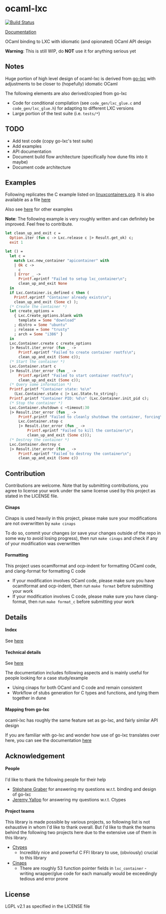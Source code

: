 # ocaml-lxc

[![Build Status](https://travis-ci.org/darrenldl/ocaml-lxc.svg?branch=master)](https://travis-ci.org/darrenldl/ocaml-lxc)

[Documentation](https://darrenldl.github.io/ocaml-lxc/)

OCaml binding to LXC with idiomatic (and opionated) OCaml API design

**Warning**: This is still WIP, do **NOT** use it for anything serious yet

## Notes
Huge portion of high level design of ocaml-lxc is derived from [go-lxc](https://github.com/lxc/go-lxc)
with adjustments to be closer to (hopefully) idomatic OCaml

The following elements are also derived/copied from go-lxc
- Code for conditional compilation (see `code_gen/lxc_glue.c` and `code_gen/lxc_glue.h`) for adapting to different LXC versions
- Large portion of the test suite (i.e. `tests/*`)

## TODO
- Add test code (copy go-lxc's test suite)
- Add examples
- API documentation
- Document build flow architecture (specifically how dune fits into it maybe)
- Document code architecture

## Examples
Following replicates the C example listed on
[linuxcontainers.org](https://linuxcontainers.org/lxc/documentation/). It is also available as a file [here](examples/main_demo.ml)

Also see [here](examples/) for other examples

**Note**: The following example is very roughly written and can definitely be improved. Feel free to contribute.

```ocaml
let clean_up_and_exit c =
  Option.iter (fun c -> Lxc.release c |> Result.get_ok) c;
  exit 1

let () =
  let c =
    match Lxc.new_container "apicontainer" with
    | Ok c ->
      c
    | Error _ ->
      Printf.eprintf "Failed to setup lxc_container\n";
      clean_up_and_exit None
  in
  if Lxc.Container.is_defined c then (
    Printf.eprintf "Container already exists\n";
    clean_up_and_exit (Some c) );
  (* Create the container *)
  let create_options =
    { Lxc.Create_options.blank with
      template = Some "download"
    ; distro = Some "ubuntu"
    ; release = Some "trusty"
    ; arch = Some "i386" }
  in
  Lxc.Container.create c create_options
  |> Result.iter_error (fun _ ->
      Printf.eprintf "Failed to create container rootfs\n";
      clean_up_and_exit (Some c));
  (* Start the container *)
  Lxc.Container.start c
  |> Result.iter_error (fun _ ->
      Printf.eprintf "Failed to start container rootfs\n";
      clean_up_and_exit (Some c));
  (* Query some information *)
  Printf.printf "Container state: %s\n"
    (Lxc.Container.state c |> Lxc.State.to_string);
  Printf.printf "Container PID: %d\n" (Lxc.Container.init_pid c);
  (* Stop the container *)
  Lxc.Container.shutdown c ~timeout:30
  |> Result.iter_error (fun _ ->
      Printf.printf "Failed to cleanly shutdown the container, forcing\n";
      Lxc.Container.stop c
      |> Result.iter_error (fun _ ->
          Printf.eprintf "Failed to kill the container\n";
          clean_up_and_exit (Some c)));
  (* Destroy the container *)
  Lxc.Container.destroy c
  |> Result.iter_error (fun _ ->
      Printf.eprintf "Failed to destroy the container\n";
      clean_up_and_exit (Some c))
```

## Contribution
Contributions are welcome. Note that by submitting contributions, you agree to license your work under the same license used by this project as stated in the LICENSE file.

#### Cinaps
Cinaps is used heavily in this project, please make sure your modifications are not overwritten by `make cinaps`

To do so, commit your changes (or save your changes outside of the repo in some way to avoid losing progress),
then run `make cinaps` and check if any of your modification was overwritten

#### Formatting
This project uses ocamlformat and ocp-indent for formatting OCaml code, and clang-format for formatting C code
- If your modification involves OCaml code, please make sure you have ocamlformat and ocp-indent, then run `make format` before submitting your work
- If your modification involves C code, please make sure you have clang-format, then run `make format_c` before submitting your work

## Details
#### Index
See [here](doc/INDEX.md)

#### Technical details
See [here](doc/TECH.md)

The documentation includes following aspects and is mainly useful for people looking for a case study/example
- Using cinaps for both OCaml and C code and remain consistent
- Workflow of stubs generation for C types and functions, and tying them together in dune

#### Mapping from go-lxc
ocaml-lxc has roughly the same feature set as go-lxc, and fairly similar API design

If you are familiar with go-lxc and wonder how use of go-lxc translates over here,
you can see the documentation [here](doc/GO_LXC_COMPARISON.md)

## Acknowledgement

#### People
I'd like to thank the following people for their help
- [Stéphane Graber](https://github.com/stgraber) for answering my questions w.r.t. binding and design of go-lxc
- [Jeremy Yallop](https://github.com/yallop) for answering my questions w.r.t. Ctypes

#### Project teams
This library is made possible by various projects,
so following list is not exhaustive in whom I'd like to thank overall.
But I'd like to thank the teams behind the following two projects here due to the extensive use of them in this library.

- [Ctypes](https://github.com/ocamllabs/ocaml-ctypes)
    - Incredibly nice and powerful C FFI library to use, (obviously) crucial to this library
- [Cinaps](https://github.com/janestreet/cinaps)
    - There are roughly 53 function pointer fields in `lxc_container` - writing wrapper/glue code for each manually would be exceedingly tedious and error prone

## License
LGPL v2.1 as specified in the LICENSE file

